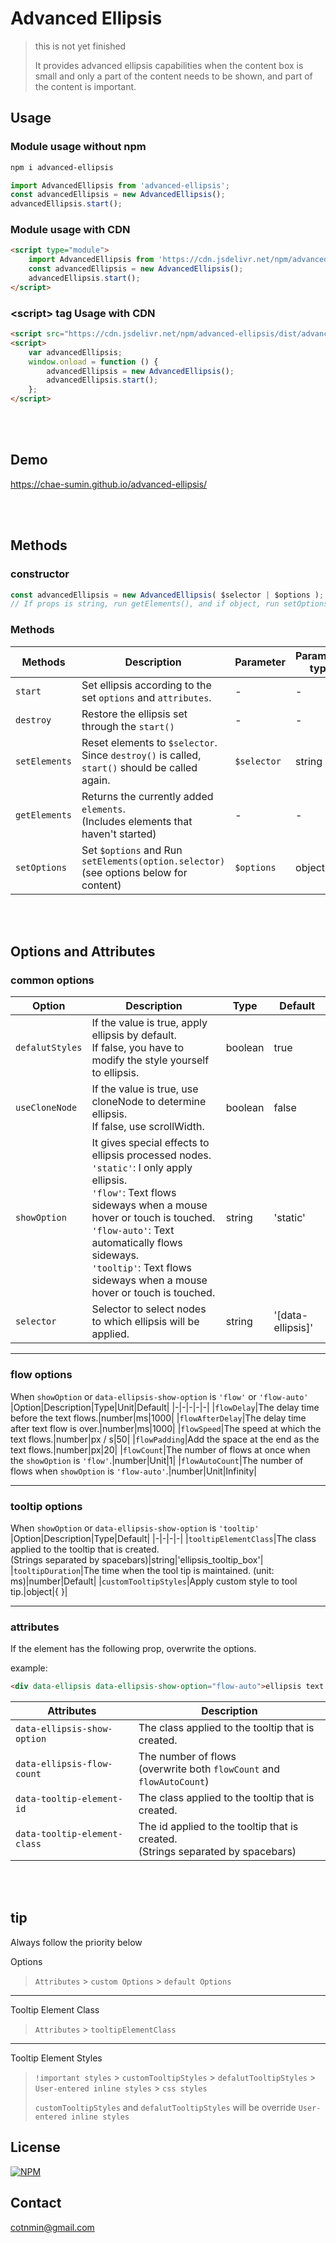 # Advanced Ellipsis

> this is not yet finished
>
> It provides advanced ellipsis capabilities when the content box is small and only a part of the content needs to be shown, and part of the content is important.

## Usage

### Module usage without npm
```bash
npm i advanced-ellipsis
```
```js
import AdvancedEllipsis from 'advanced-ellipsis';
const advancedEllipsis = new AdvancedEllipsis();
advancedEllipsis.start();
```
>
### Module usage with CDN
```html
<script type="module">
	import AdvancedEllipsis from 'https://cdn.jsdelivr.net/npm/advanced-ellipsis/dist/advanced-ellipsis.esm.js';
	const advancedEllipsis = new AdvancedEllipsis();
	advancedEllipsis.start();
</script>
```
>
### &lt;script&gt; tag Usage with CDN
```html
<script src="https://cdn.jsdelivr.net/npm/advanced-ellipsis/dist/advanced-ellipsis.js"></script>
<script>
	var advancedEllipsis;
	window.onload = function () {
		advancedEllipsis = new AdvancedEllipsis();
		advancedEllipsis.start();
	};
</script>
```

<br><br>
## Demo

https://chae-sumin.github.io/advanced-ellipsis/

<br><br>
## Methods

### constructor
```js
const advancedEllipsis = new AdvancedEllipsis( $selector | $options );
// If props is string, run getElements(), and if object, run setOptions().
```
### Methods
|Methods|Description|Parameter|Parameter type|return|
|-|-|-|-|-|
|`start`|Set ellipsis according to the set `options` and `attributes`.|-|-|-|
|`destroy`|Restore the ellipsis set through the `start()`|-|-|-|
|`setElements`|Reset elements to `$selector`.<br>Since `destroy()` is called, `start()` should be called again.|`$selector`|string|-|-|
|`getElements`|Returns the currently added `elements`.<br>(Includes elements that haven't started)|-|-|Array&lt;HTMLElement&gt;|
|`setOptions`|Set `$options` and Run `setElements(option.selector)`<br>(see options below for content)|`$options`|object|-|

<br><br>
## Options and Attributes

### common options
|Option|Description|Type|Default|
|-|-|-|-|
|`defalutStyles`|If the value is true, apply ellipsis by default.<br>If false, you have to modify the style yourself to ellipsis.|boolean|true|
|`useCloneNode`|If the value is true, use cloneNode to determine ellipsis.<br>If false, use scrollWidth.|boolean|false|
|`showOption`|It gives special effects to ellipsis processed nodes.<br>`'static'`: I only apply ellipsis.<br>`'flow'`: Text flows sideways when a mouse hover or touch is touched.<br>`'flow-auto'`: Text automatically flows sideways.<br>`'tooltip'`: Text flows sideways when a mouse hover or touch is touched.|string|'static'|
|`selector`|Selector to select nodes to which ellipsis will be applied.|string|'[data-ellipsis]'|
___
### flow options
When `showOption` or `data-ellipsis-show-option` is `'flow'` or `'flow-auto'`
|Option|Description|Type|Unit|Default|
|-|-|-|-|-|
|`flowDelay`|The delay time before the text flows.|number|ms|1000|
|`flowAfterDelay`|The delay time after text flow is over.|number|ms|1000|
|`flowSpeed`|The speed at which the text flows.|number|px / s|50|
|`flowPadding`|Add the space at the end as the text flows.|number|px|20|
|`flowCount`|The number of flows at once when the `showOption` is `'flow'`.|number|Unit|1|
|`flowAutoCount`|The number of flows when `showOption` is `'flow-auto'`.|number|Unit|Infinity|
___
### tooltip options
When `showOption` or `data-ellipsis-show-option` is `'tooltip'`
|Option|Description|Type|Default|
|-|-|-|-|
|`tooltipElementClass`|The class applied to the tooltip that is created.<br>(Strings separated by spacebars)|string|'ellipsis_tooltip_box'|
|`tooltipDuration`|The time when the tool tip is maintained. (unit: ms)|number|Default|
|`customTooltipStyles`|Apply custom style to tool tip.|object|{ }|
___
### attributes
If the element has the following prop, overwrite the options.
>
example:
``` html
<div data-ellipsis data-ellipsis-show-option="flow-auto">ellipsis text...</div>
```
|Attributes|Description|
|-|-|
|`data-ellipsis-show-option`|The class applied to the tooltip that is created.|
|`data-ellipsis-flow-count`|The number of flows<br>(overwrite both `flowCount` and `flowAutoCount`)|
|`data-tooltip-element-id`|The class applied to the tooltip that is created.|
|`data-tooltip-element-class`|The id applied to the tooltip that is created.<br>(Strings separated by spacebars)|

<br><br>
## tip

Always follow the priority below

Options
> `Attributes` > `custom Options` > `default Options`
___
Tooltip Element Class
> `Attributes` > `tooltipElementClass`
___
Tooltip Element Styles
> `!important styles` > `customTooltipStyles` > `defalutTooltipStyles` > `User-entered inline styles` > `css styles`
>
>`customTooltipStyles` and `defalutTooltipStyles` will be override `User-entered inline styles`

## License

[![NPM](https://img.shields.io/npm/l/advanced-ellipsis)](https://github.com/Chae-Sumin/advanced-ellipsis/blob/master/LICENSE)

## Contact

cotnmin@gmail.com
